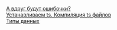 [А вдруг будут ошибочки?](https://github.com/Aquariids/Js-Ts-React-etc../blob/main/TypeScript/bugs.md)<br>
[Устанавливаем ts. Компиляция ts файлов](./Installation.md)<br>
[Типы данных](https://github.com/Aquariids/Js-Ts-React-etc../blob/main/TypeScript/types.md#%D0%B1%D0%B0%D0%B7%D0%BE%D0%B2%D1%8B%D0%B5-%D1%82%D0%B8%D0%BF%D1%8B-%D0%B2-typescript)<br>
